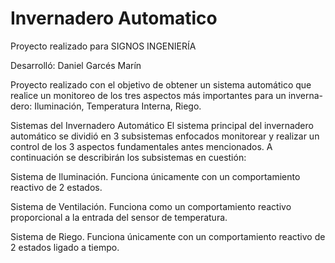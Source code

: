 # Invernadero Automatico

Proyecto realizado para SIGNOS INGENIERÍA

Desarrolló: Daniel Garcés Marín

Proyecto realizado con el objetivo de obtener un sistema automático que
realice un monitoreo de los tres aspectos más importantes para un inverna-
dero: Iluminación, Temperatura Interna, Riego.

Sistemas del Invernadero Automático
El sistema principal del invernadero automático se dividió en 3 subsistemas enfocados monitorear y realizar un control de los 3 aspectos fundamentales antes mencionados. A continuación se describirán los subsistemas en cuestión:

Sistema de Iluminación. Funciona únicamente con un comportamiento reactivo de 2 estados.

Sistema de Ventilación. Funciona como un comportamiento reactivo proporcional a la entrada del sensor de temperatura.

Sistema de Riego. Funciona únicamente con un comportamiento reactivo de 2 estados ligado a tiempo.
